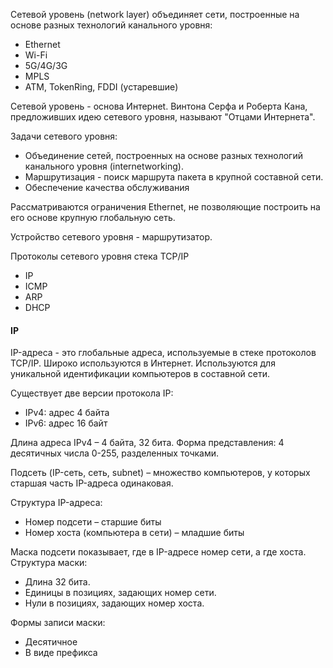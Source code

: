 Сетевой уровень (network layer) объединяет сети, построенные на основе разных технологий канального уровня:
- Ethernet
- Wi-Fi
- 5G/4G/3G
- MPLS
- ATM, TokenRing, FDDI (устаревшие)

Сетевой уровень - основа Интернеt. Винтона Серфа и Роберта Кана, предложивших идею сетевого уровня, называют "Отцами Интернета".

Задачи сетевого уровня:
- Объединение сетей, построенных на основе разных технологий канального уровня  (internetworking).
- Маршрутизация - поиск маршрута пакета в крупной составной сети.
- Обеспечение качества обслуживания

Рассматриваются ограничения Ethernet, не позволяющие построить на его основе крупную глобальную сеть.

Устройство сетевого уровня - маршрутизатор.

Протоколы сетевого уровня стека TCP/IP
- IP
- ICMP
- ARP
- DHCP


#### IP

IP-адреса - это глобальные адреса, используемые в стеке протоколов TCP/IP.  Широко используются в Интернет.
Используются для уникальной идентификации компьютеров в составной сети.

Существует две версии протокола IP:
- IPv4: адрес 4 байта 
- IPv6: адрес 16 байт 

Длина адреса IPv4 – 4 байта, 32 бита.
Форма представления:  4 десятичных числа 0-255, разделенных точками.

Подсеть (IP-сеть, сеть, subnet) – множество компьютеров, у которых старшая часть IP-адреса одинаковая.

Структура IP-адреса: 
- Номер подсети – старшие биты 
- Номер хоста (компьютера в сети) – младшие биты

Маска подсети показывает, где в IP-адресе номер сети, а где хоста. Структура маски:
- Длина 32 бита.
- Единицы в позициях, задающих номер сети.
- Нули в позициях, задающих номер хоста.

Формы записи маски:
- Десятичное
- В виде префикса
